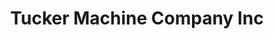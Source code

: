 ---
title: "Tucker Machine Company Inc"
url: /barre-barre-city/tucker-machine-company-inc/
shop: Landwirtschaftlich
---